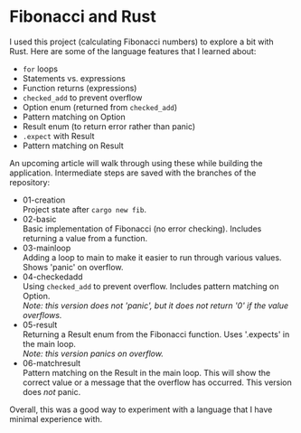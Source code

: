 # Fibonacci and Rust
I used this project (calculating Fibonacci numbers) to explore a bit with Rust. Here are some of the language features that I learned about:  

* ```for``` loops
* Statements vs. expressions
* Function returns (expressions)
* ```checked_add``` to prevent overflow
* Option enum (returned from ```checked_add```)
* Pattern matching on Option
* Result enum (to return error rather than panic)
* ```.expect``` with Result
* Pattern matching on Result

An upcoming article will walk through using these while building the application. Intermediate steps are saved with the branches of the repository: 

* 01-creation  
Project state after ```cargo new fib```.
* 02-basic  
Basic implementation of Fibonacci (no error checking). Includes returning a value from a function.
* 03-mainloop  
Adding a loop to main to make it easier to run through various values. Shows 'panic' on overflow.
* 04-checkedadd  
Using ```checked_add``` to prevent overflow. Includes pattern matching on Option.  
*Note: this version does not 'panic', but it does not return '0' if the value overflows.*
* 05-result  
Returning a Result enum from the Fibonacci function. Uses '.expects' in the main loop.  
*Note: this version panics on overflow.*
* 06-matchresult  
Pattern matching on the Result in the main loop. This will show the correct value or a message that the overflow has occurred. This version does *not* panic.

Overall, this was a good way to experiment with a language that I have minimal experience with.
